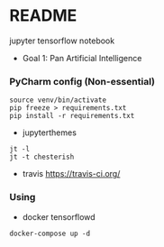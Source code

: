 # README
jupyter tensorflow notebook
- Goal 1: Pan Artificial Intelligence

### PyCharm config (Non-essential)
```text
source venv/bin/activate
pip freeze > requirements.txt
pip install -r requirements.txt
```

- jupyterthemes
```text
jt -l
jt -t chesterish
```

- travis https://travis-ci.org/

### Using
- docker tensorflowd
```text
docker-compose up -d
```
